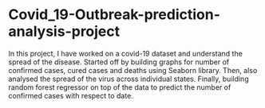 # Covid_19-Outbreak-prediction-analysis-project
In this project, I have worked on a covid-19 dataset and understand the spread of the disease. Started off by building graphs for number of confirmed cases, cured cases and deaths using Seaborn library. Then, also analysed the spread of the virus across individual states. Finally, building random forest regressor on top of the data to predict the number of confirmed cases with respect to date.
